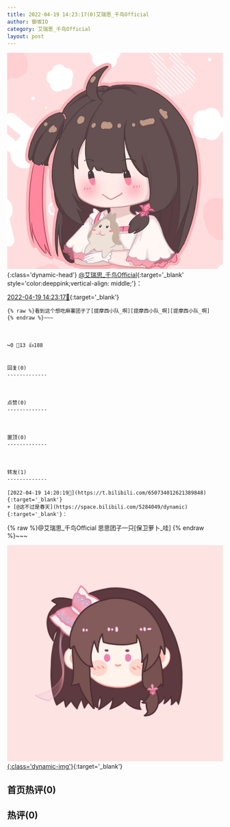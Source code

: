 ```yaml
---
title: 2022-04-19 14:23:17(0)艾瑞思_千鸟Official
author: 御坂IO
category: 艾瑞思_千鸟Official
layout: post
---
```


![img](/images/7e08840c56f251de28bdf766b647bd5fe9a5d50a.jpg){:class='dynamic-head'}
[@艾瑞思_千鸟Official](https://space.bilibili.com/1090010845/dynamic){:target='_blank' style='color:deeppink;vertical-align: middle;'}：

[2022-04-19 14:23:17🔗](https://t.bilibili.com/650734777366740999){:target='_blank'}

~~~
{% raw %}看到这个想吃麻薯团子了[提摩西小队_啊][提摩西小队_啊][提摩西小队_啊]
{% endraw %}~~~



↪️0 💬13 👍188


回复(0)
-------------



点赞(0)
-------------



置顶(0)
-------------



转发(1)
-------------

[2022-04-19 14:20:19🔗](https://t.bilibili.com/650734012621389848){:target='_blank'}
+ [@这不过是春天](https://space.bilibili.com/5284049/dynamic){:target='_blank'}：
~~~
{% raw %}@艾瑞思_千鸟Official 思思团子一只[保卫萝卜_哇]
{% endraw %}~~~


[![img](/images/27ff1a7c721ed7dbf1e8911e3b2019b117a4b6b3.png){:class='dynamic-img'}](/images/27ff1a7c721ed7dbf1e8911e3b2019b117a4b6b3.png){:target='_blank'}




首页热评(0)
-------------



热评(0)
-------------



